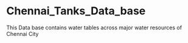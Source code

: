 # Chennai_Tanks_Data_base
This Data base contains water tables across major water resources of Chennai City
